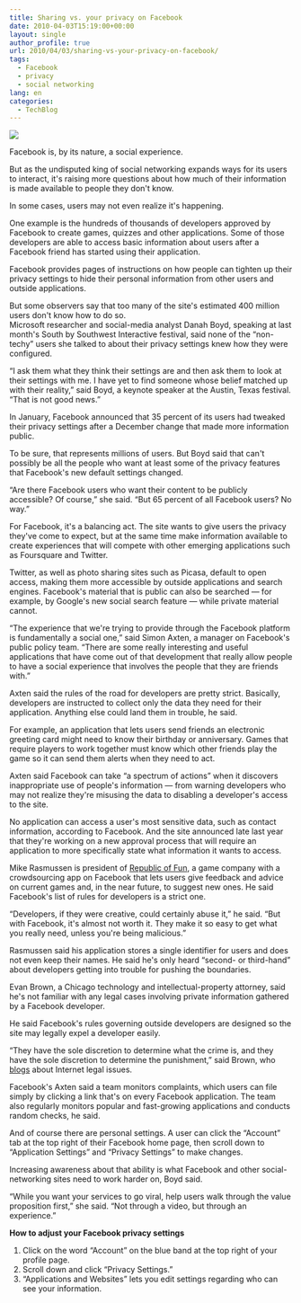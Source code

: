 ```yaml
---
title: Sharing vs. your privacy on Facebook
date: 2010-04-03T15:19:00+00:00
layout: single
author_profile: true
url: 2010/04/03/sharing-vs-your-privacy-on-facebook/
tags:
  - Facebook
  - privacy
  - social networking
lang: en
categories: 
  - TechBlog
---
```

[![](http://1.bp.blogspot.com/_vaUVXcmC3OI/S7dVcxbN8MI/AAAAAAAABdU/Ua9VwIOF34E/s1600/story.facebook.privacy.fb.jpg)](http://1.bp.blogspot.com/_vaUVXcmC3OI/S7dVcxbN8MI/AAAAAAAABdU/Ua9VwIOF34E/s1600-h/story.facebook.privacy.fb.jpg)

Facebook is, by its nature, a social experience.

But as the undisputed king of social networking expands ways for its users to interact, it's raising more questions about how much of their information is made available to people they don't know.

In some cases, users may not even realize it's happening.

One example is the hundreds of thousands of developers approved by Facebook to create games, quizzes and other applications. Some of those developers are able to access basic information about users after a Facebook friend has started using their application.

Facebook provides pages of instructions on how people can tighten up their privacy settings to hide their personal information from other users and outside applications.

But some observers say that too many of the site's estimated 400 million users don't know how to do so.  
Microsoft researcher and social-media analyst Danah Boyd, speaking at last month's South by Southwest Interactive festival, said none of the “non-techy” users she talked to about their privacy settings knew how they were configured.

“I ask them what they think their settings are and then ask them to look at their settings with me. I have yet to find someone whose belief matched up with their reality,” said Boyd, a keynote speaker at the Austin, Texas festival. “That is not good news.”

In January, Facebook announced that 35 percent of its users had tweaked their privacy settings after a December change that made more information public.

To be sure, that represents millions of users. But Boyd said that can't possibly be all the people who want at least some of the privacy features that Facebook's new default settings changed.

“Are there Facebook users who want their content to be publicly accessible? Of course,” she said. “But 65 percent of all Facebook users? No way.”

For Facebook, it's a balancing act. The site wants to give users the privacy they've come to expect, but at the same time make information available to create experiences that will compete with other emerging applications such as Foursquare and Twitter.

Twitter, as well as photo sharing sites such as Picasa, default to open access, making them more accessible by outside applications and search engines. Facebook's material that is public can also be searched — for example, by Google's new social search feature — while private material cannot.

“The experience that we're trying to provide through the Facebook platform is fundamentally a social one,” said Simon Axten, a manager on Facebook's public policy team. “There are some really interesting and useful applications that have come out of that development that really allow people to have a social experience that involves the people that they are friends with.”

Axten said the rules of the road for developers are pretty strict. Basically, developers are instructed to collect only the data they need for their application. Anything else could land them in trouble, he said.

For example, an application that lets users send friends an electronic greeting card might need to know their birthday or anniversary. Games that require players to work together must know which other friends play the game so it can send them alerts when they need to act.

Axten said Facebook can take “a spectrum of actions” when it discovers inappropriate use of people's information — from warning developers who may not realize they're misusing the data to disabling a developer's access to the site.

No application can access a user's most sensitive data, such as contact information, according to Facebook. And the site announced late last year that they're working on a new approval process that will require an application to more specifically state what information it wants to access.

Mike Rasmussen is president of [Republic of Fun](http://www.repfun.com/), a game company with a crowdsourcing app on Facebook that lets users give feedback and advice on current games and, in the near future, to suggest new ones. He said Facebook's list of rules for developers is a strict one.

“Developers, if they were creative, could certainly abuse it,” he said. “But with Facebook, it's almost not worth it. They make it so easy to get what you really need, unless you're being malicious.”

Rasmussen said his application stores a single identifier for users and does not even keep their names. He said he's only heard “second- or third-hand” about developers getting into trouble for pushing the boundaries.

Evan Brown, a Chicago technology and intellectual-property attorney, said he's not familiar with any legal cases involving private information gathered by a Facebook developer.

He said Facebook's rules governing outside developers are designed so the site may legally expel a developer easily.

“They have the sole discretion to determine what the crime is, and they have the sole discretion to determine the punishment,” said Brown, who [blogs](http://blog.internetcases.com/) about Internet legal issues.

Facebook's Axten said a team monitors complaints, which users can file simply by clicking a link that's on every Facebook application. The team also regularly monitors popular and fast-growing applications and conducts random checks, he said.

And of course there are personal settings. A user can click the “Account” tab at the top right of their Facebook home page, then scroll down to “Application Settings” and “Privacy Settings” to make changes.

Increasing awareness about that ability is what Facebook and other social-networking sites need to work harder on, Boyd said.

“While you want your services to go viral, help users walk through the value proposition first,” she said. “Not through a video, but through an experience.”

**How to adjust your Facebook privacy settings**

  1. Click on the word “Account” on the blue band at the top right of your profile page.
  2. Scroll down and click “Privacy Settings.” 
  3. “Applications and Websites” lets you edit settings regarding who can see your information.